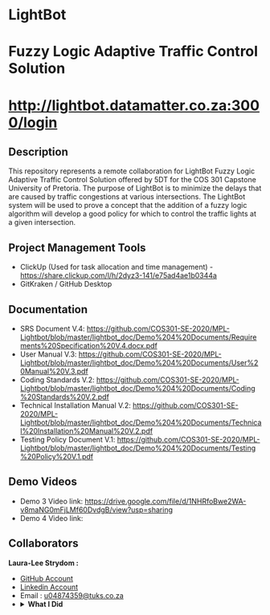 # LightBot
# Fuzzy Logic Adaptive Traffic Control Solution
# http://lightbot.datamatter.co.za:3000/login

## Description
This repository represents a remote collaboration for LightBot Fuzzy Logic Adaptive Traffic Control Solution offered by 5DT for the COS 301 Capstone University of Pretoria. The purpose of LightBot is to minimize the delays that are caused by traffic congestions at various intersections. The LightBot system will be used to prove a concept that the addition of a fuzzy logic algorithm will develop a good policy for which to control the traffic lights at a given intersection.
<br>
    

## Project Management Tools 

* ClickUp (Used for task allocation and time management) - https://share.clickup.com/l/h/2dyz3-141/e75ad4ae1b0344a
* GitKraken / GitHub Desktop

## Documentation
* SRS Document V.4: https://github.com/COS301-SE-2020/MPL-Lightbot/blob/master/lightbot_doc/Demo%204%20Documents/Requirements%20Specification%20V.4.docx.pdf
* User Manual V.3: https://github.com/COS301-SE-2020/MPL-Lightbot/blob/master/lightbot_doc/Demo%204%20Documents/User%20Manual%20V.3.pdf
* Coding Standards V.2: https://github.com/COS301-SE-2020/MPL-Lightbot/blob/master/lightbot_doc/Demo%204%20Documents/Coding%20Standards%20V.2.pdf
* Technical Installation Manual V.2: https://github.com/COS301-SE-2020/MPL-Lightbot/blob/master/lightbot_doc/Demo%204%20Documents/Technical%20Installation%20Manual%20V.2.pdf
* Testing Policy Document V.1: https://github.com/COS301-SE-2020/MPL-Lightbot/blob/master/lightbot_doc/Demo%204%20Documents/Testing%20Policy%20V.1.pdf

## Demo Videos
* Demo 3 Video link: https://drive.google.com/file/d/1NHRfoBwe2WA-v8maNG0mFjLMf60DvdgB/view?usp=sharing
* Demo 4 Video link: 

## Collaborators
<b>Laura-Lee Strydom :</b><br>
* <a href="https://github.com/LauraLeeStrydom"> GitHub  Account </a><br>
* <a href="https://www.linkedin.com/in/laura-lee-strydom-006463101/"> Linkedin  Account </a>
* Email : u04874359@tuks.co.za
* <details>
    <summary><b>What I Did </b></summary>
    <br>
    - Demo 3: Set up new MongoDB database with relevant data, set up new Git repository, set up new Node.js Web Server, continued with web application React development (LightBot Dashboard interface), created new traffic Simulation interface & manual override interaction of Simulation, updated the SRS document, updated User Manual, created Coding Standards document, created Technical Installations Manual and recorded the demo video.
    <br>
    - Demo 4: Updated, debugged and finished the LightBot web application and connected it to a domain. The whole system is running on a remote server which can be accessed from any remote desktop. I improved the simulator interface and implemented the Fuzzy Logic Contoller. I updated and finalised the SRS document, the User Manual and created the Testing policy document. I implemented automated non-functional requirements testing, and recorder the demo video.
    <br>
</details>
